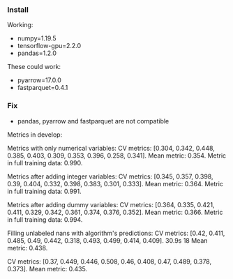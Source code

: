 ### Install

Working:
- numpy=1.19.5
- tensorflow-gpu=2.2.0
- pandas=1.2.0

These could work:
- pyarrow=17.0.0
- fastparquet=0.4.1

### Fix

- pandas, pyarrow and fastparquet are not compatible

Metrics in develop:

Metrics with only numerical variables:
CV metrics: [0.304, 0.342, 0.448, 0.385, 0.403, 0.309, 0.353, 0.396, 0.258, 0.341].
Mean metric:  0.354.
Metric in full training data:  0.990.

Metrics after adding integer variables:
CV metrics: [0.345, 0.357, 0.398, 0.39, 0.404, 0.332, 0.398, 0.383, 0.301, 0.333].
Mean metric:  0.364.
Metric in full training data:  0.991.

Metrics after adding dummy variables:
CV metrics: [0.364, 0.335, 0.421, 0.411, 0.329, 0.342, 0.361, 0.374, 0.376, 0.352].
Mean metric:  0.366.
Metric in full training data:  0.994.

Filling unlabeled nans with algorithm's predictions:
CV metrics: [0.42, 0.411, 0.485, 0.49, 0.442, 0.318, 0.493, 0.499, 0.414, 0.409].
30.9s	18	Mean metric:  0.438.

CV metrics: [0.37, 0.449, 0.446, 0.508, 0.46, 0.408, 0.47, 0.489, 0.378, 0.373].
Mean metric:  0.435.